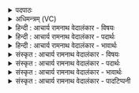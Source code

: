 <details><summary>पदपाठः</summary>

प꣡न्य꣢꣯म्पन्यम्। प꣡न्य꣢꣯म्। प꣣न्यम्। इ꣢त्। सो꣣तारः। आ꣢। धा꣣वत। म꣡द्या꣢꣯य। सो꣡म꣢꣯म्। वी꣣रा꣡य꣢। शू꣡रा꣢꣯य। १२३।
</details>

<details><summary>अधिमन्त्रम् (VC)</summary>

- इन्द्रः
- मेधातिथिः काण्वः प्रियमेधश्चाङ्गिरसः
- गायत्री
- षड्जः
- ऐन्द्रं काण्डम्
</details>

<details><summary>हिन्दी : आचार्य रामनाथ वेदालंकार - विषयः</summary>

अगले मन्त्र में यह कहा गया है कि कैसा भक्तिरस परमात्मा को अर्पित करना चाहिए।
</details>

<details><summary>हिन्दी : आचार्य रामनाथ वेदालंकार - पदार्थः</summary>

पदार्थान्वयभाषाः -  हे (सोतारः) भक्तिरूप सोम-रस को अभिषुत करनेवाले उपासको ! तुम (मद्याय) तृप्ति प्रदान किये जाने योग्य, (वीराय) विशेष रूप से सद्गुणों के प्रेरक, (शूराय) शूर परमात्मा के लिए (पन्यं पन्यम् इत्) प्रशंसनीय-प्रशंसनीय ही (सोमम्) श्रद्धा-रस को (आ धावत) समर्पित करो ॥९॥ इस मन्त्र में ‘पन्यं, पन्यम् तथा राय, राय में छेकानुप्रास और वीराय, शूराय में पुनरुक्तवदाभास अलङ्कार है। य की अनेक बार आवृत्ति में वृत्त्यनुप्रास है ॥९॥
</details>

<details><summary>हिन्दी : आचार्य रामनाथ वेदालंकार - भावार्थः</summary>

भावार्थभाषाः -  परमेश्वर प्रशंसनीय, हृदय को मोह लेनेवाले श्रद्धा-रस को प्राप्त कर स्तोता के हृदय में सद्गुणों को प्रेरित करता है और अपनी शूरता से उसके दुर्गुणों का संहार करता है ॥९॥
</details>

<details><summary>संस्कृत : आचार्य रामनाथ वेदालंकार - विषयः</summary>

अथ कीदृशः श्रद्धारसः परमात्मानं प्रत्यर्पणीय इत्याह।
</details>

<details><summary>संस्कृत : आचार्य रामनाथ वेदालंकार - पदार्थः</summary>

पदार्थान्वयभाषाः -  हे (सोतारः) श्रद्धारूपस्य सोमरसस्य अभिषोतारः उपासकाः ! सुन्वन्तीति सोतारः, षुञ् अभिषवे, कर्त्तरि तृच्। (मद्याय) मादयितव्याय, तर्पणीयाय (वीराय) विशेषेण ईरयित्रे सद्गुणप्रेरकाय। वि पूर्वः ईर क्षेपे, चुरादिः, कर्त्तरि अच् प्रत्ययः. (शूराय) विक्रमशालिने इन्द्राय परमात्मने (पन्यंपन्यम् इत्) स्तुत्यं स्तुत्यम् एव। पण व्यवहारे स्तुतौ च। (सोमम्) श्रद्धारसम् (आ धावत२) आगमयत, समर्पयत। धावु गतिशुद्ध्योः, लुप्तणिच्कं रूपम् ॥९॥ अत्र पन्यं, पन्य इति राय-राय इति च छेकानुप्रासः, वीराय, शूराय इति पुनरुक्तवदाभासः, यकारस्यासकृदावृत्तौ च वृत्यनुप्रासः ॥९॥
</details>

<details><summary>संस्कृत : आचार्य रामनाथ वेदालंकार - भावार्थः</summary>

भावार्थभाषाः -  परमेश्वरः प्रशस्यं हृदयावर्जकं श्रद्धारसं प्राप्य स्तोतुर्हृदये सद्गुणान् प्रेरयति, स्वशूरतया तद्दुर्गुणाँश्च संहरति ॥९॥
</details>

<details><summary>संस्कृत : आचार्य रामनाथ वेदालंकार - पादटिप्पनी</summary>

टिप्पणी:   १. ऋ० ८।२।२५, साम० १६५७। २. आधावत आसारयत, आभिमुख्येन गमयत—इति वि०। आपुनीत, धावु गतिशुद्ध्योः—इति भ०। अभिगमयत प्रयच्छत इत्यर्थः—इति सा०।
</details>